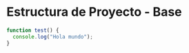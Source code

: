 # Estructura de Proyecto - Base

```javascript
function test() {
  console.log("Hola mundo");
}
```
